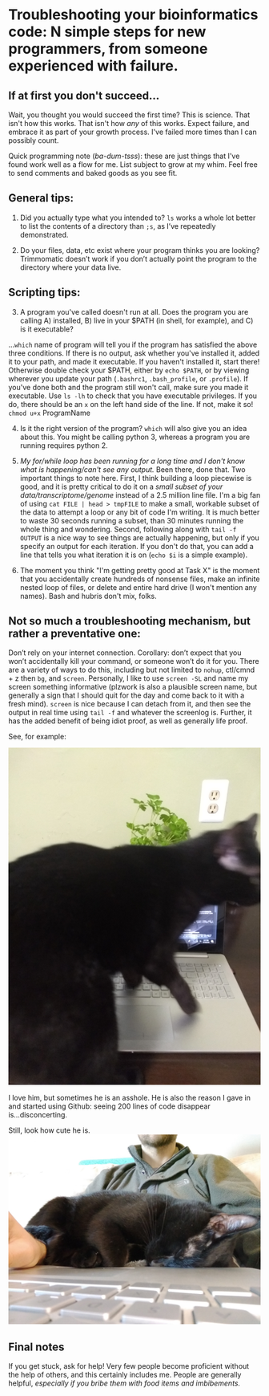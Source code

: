 # Troubleshooting your bioinformatics code: N simple steps for new programmers, from someone experienced with failure.

## If at first you don't succeed...
Wait, you thought you would succeed the first time? This is science. That isn't how this works. That isn't how *any* of this works. Expect failure, and embrace it as part of your growth process. I've failed more times than I can possibly count.


Quick programming note (*ba-dum-tsss*): these are just things that I've found work well as a flow for me. List subject to grow at my whim. Feel free to send comments and baked goods as you see fit.

## General tips: 
1.	Did you actually type what you intended to? `ls` works a whole lot better to list the contents of a directory than `;s`, as I’ve repeatedly demonstrated.  

2.	 Do your files, data, etc exist where your program thinks you are looking? Trimmomatic doesn’t work if you don’t actually point the program to the directory where your data live.


## Scripting tips:
3.	A program you've called doesn't run at all. Does the program you are calling A) installed, B) live in your $PATH (in shell, for example), and C) is it executable?

...`which` name of program will tell you if the program has satisfied the above three conditions. If there is no output, ask whether you've installed it, added it to your path, and made it executable. If you haven't installed it, start there! Otherwise double check your $PATH, either by `echo $PATH`, or by viewing wherever you update your path (`.bashrc1`, `.bash_profile`, or `.profile`). If you've done both and the program still won't call, make sure you made it executable. Use `ls -lh` to check that you have executable privileges. If you do, there should be an `x` on the left hand side of the line. If not, make it so! `chmod u+x` ProgramName  

4.	Is it the right version of the program? `which` will also give you an idea about this. You might be calling python 3, whereas a program you are running requires python 2.  

5. *My for/while loop has been running for a long time and I don't know what is happening/can't see any output.*  Been there, done that. Two important things to note here. First, I think building a loop piecewise is good, and it is pretty critical to do it on a *small subset of your data/transcriptome/genome* instead of a 2.5 million line file. I'm a big fan of using `cat FILE | head > tmpFILE` to make a small, workable subset of the data to attempt a loop or any bit of code I'm writing. It is much better to waste 30 seconds running a subset, than 30 minutes running the whole thing and wondering. Second, following along with `tail -f OUTPUT` is a nice way to see things are actually happening, but only if you specify an output for each iteration. If you don't do that, you can add a line that tells you what iteration it is on (`echo $i` is a simple example).

6. The moment you think "I'm getting pretty good at Task X" is the moment that you accidentally create hundreds of nonsense files, make an infinite nested loop of files, or delete and entire hard drive (I won't mention any names). Bash and hubris don't mix, folks.

## Not so much a troubleshooting mechanism, but rather a preventative one:

Don’t rely on your internet connection. Corollary: don’t expect that you won’t accidentally kill your command, or someone won’t do it for you. There are a variety of ways to do this, including but not limited to `nohup`, ctl/cmnd + z then `bg`, and `screen`. Personally, I like to use `screen -SL` and name my screen something informative (plzwork is also a plausible screen name, but generally a sign that I should quit for the day and come back to it with a fresh mind). `screen` is nice because I can detach from it, and then see the output in real time using `tail -f` and whatever the screenlog is. Further, it has the added benefit of being idiot proof, as well as generally life proof.   

See, for example:

![alt text](https://github.com/AdamStuckert/TroubleshootingBioinformaticsCode/blob/master/pics/IMG_20180314_181726396.jpg "oh no")

I love him, but sometimes he is an asshole. He is also the reason I gave in and started using Github: seeing 200 lines of code disappear is...disconcerting.

Still, look how cute he is.
![alt text](https://github.com/AdamStuckert/TroubleshootingBioinformaticsCode/blob/master/pics/IMG_20180118_075412379.jpg "ohmagawd he is so cute")

## Final notes

If you get stuck, ask for help! Very few people become proficient without the help of others, and this certainly includes me. People are generally helpful, *especially if you bribe them with food items and imbibements.*